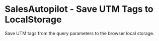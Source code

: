# SalesAutopilot - Save UTM Tags to LocalStorage
Save UTM tags from the query parameters to the browser local storage.
